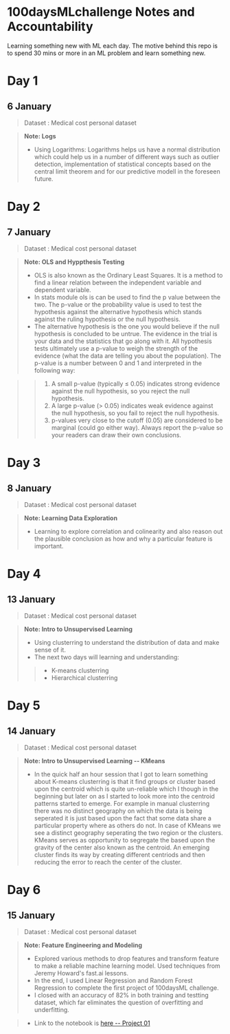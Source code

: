 # 100daysMLchallenge Notes and Accountability

Learning something new with ML each day. The motive behind this repo is to spend 30 mins or more in an ML problem and learn something new. 

# Day 1
## 6 January 
> Dataset : Medical cost personal dataset

> **Note:  Logs**
> - Using Logarithms: Logarithms helps us have a normal distribution which could help us in a number of different ways such as outlier detection, implementation of statistical concepts based on the central limit theorem and for our predictive modell in the foreseen future. 

# Day 2
## 7 January 
> Dataset : Medical cost personal dataset

> **Note:  OLS and Hyppthesis Testing**
> - OLS is also known as the Ordinary Least Squares. It is a method to find a linear relation between the independent variable and dependent variable. 
> - In stats module ols is can be used to find the p value between the two. The p-value or the probability value is used to test the hypothesis against the alternative hypothesis which stands against the ruling hypothesis or the null hypothesis. 
> - The alternative hypothesis is the one you would believe if the null hypothesis is concluded to be untrue. The evidence in the trial is your data and the statistics that go along with it. All hypothesis tests ultimately use a p-value to weigh the strength of the evidence (what the data are telling you about the population). The p-value is a number between 0 and 1 and interpreted in the following way:

>> 1. A small p-value (typically ≤ 0.05) indicates strong evidence against the null hypothesis, so you reject the null hypothesis.
>> 2. A large p-value (> 0.05) indicates weak evidence against the null hypothesis, so you fail to reject the null hypothesis.
>> 3. p-values very close to the cutoff (0.05) are considered to be marginal (could go either way). Always report the p-value so your readers can draw their own conclusions.

# Day 3
## 8 January 
> Dataset : Medical cost personal dataset

> **Note: Learning Data Exploration**
> - Learning to explore correlation and colinearity and also reason out the plausible conclusion as how and why a particular feature is important. 

# Day 4
## 13 January 
> Dataset : Medical cost personal dataset

> **Note: Intro to Unsupervised Learning**
> - Using clusterring to understand the distribution of data and make sense of it. 
> - The next two days will learning and understanding:
>>  - K-means clusterring 
>>  - Hierarchical clusterring


# Day 5
## 14 January 
> Dataset : Medical cost personal dataset

> **Note: Intro to Unsupervised Learning -- KMeans**
> - In the quick half an hour session that I got to learn something about K-means clusterring is that it find groups or cluster based upon the centroid which is quite un-reliable which I though in the beginning but later on as I started to look more into the centroid patterns started to emerge. For example in manual clusterring there was no distinct geography on which the data is being seperated it is just based upon the fact that some data share a particular property where as others do not. In case of KMeans we see a distinct geography seperating the two region or the clusters. KMeans serves as opportunity to segregate the based upon the gravity of the center also known as the centroid. An emerging cluster finds its way by creating different centriods and then reducing the error to reach the center of the cluster. 

# Day 6
## 15 January 
> Dataset : Medical cost personal dataset

> **Note: Feature Engineering and Modeling**
> - Explored various methods to drop features and transform feature to make a reliable machine learning model. Used techniques from Jeremy Howard's fast.ai lessons. 
> - In the end, I used Linear Regression and Random Forest Regression to complete the first project of 100daysML challenge. 
> - I closed with an accuracy of 82% in both training and testting dataset, which far eliminates the question of overfitting and underfitting. 

> - Link to the notebook is <a href='https://github.com/Nielspace/100daysMLchallenge/blob/master/100daysMachineLearningChallenge/Project%2001%20-%20Patient%20Charge%20sheet.ipynb'>here -- Project 01 </a>

